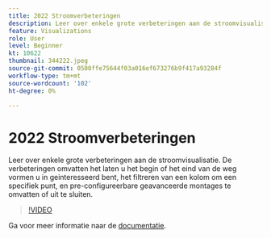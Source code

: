 ```yaml
---
title: 2022 Stroomverbeteringen
description: Leer over enkele grote verbeteringen aan de stroomvisualisatie. De verbeteringen omvatten het laten u het begin of het eind van de weg vormen u in geinteresseerd bent, het filtreren van een kolom om een specifiek punt, en pre-configureerbare geavanceerde montages te omvatten of uit te sluiten.
feature: Visualizations
role: User
level: Beginner
kt: 10622
thumbnail: 344222.jpeg
source-git-commit: 0500ffe75644f03a016ef673276b9f417a93284f
workflow-type: tm+mt
source-wordcount: '102'
ht-degree: 0%

---
```



# 2022 Stroomverbeteringen

Leer over enkele grote verbeteringen aan de stroomvisualisatie. De verbeteringen omvatten het laten u het begin of het eind van de weg vormen u in geinteresseerd bent, het filtreren van een kolom om een specifiek punt, en pre-configureerbare geavanceerde montages te omvatten of uit te sluiten.

>[!VIDEO](https://video.tv.adobe.com/v/344222/?quality=12&learn=on)

Ga voor meer informatie naar de [documentatie](https://experienceleague.adobe.com/docs/analytics/analyze/analysis-workspace/visualizations/flow/create-flow.html).
